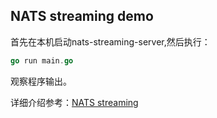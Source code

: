 ## NATS streaming demo

首先在本机启动nats-streaming-server,然后执行：

```go
go run main.go
```

观察程序输出。

详细介绍参考：[NATS streaming](https://zhenfeng-zhu.github.io/2018/07/30/nats-streaming/)